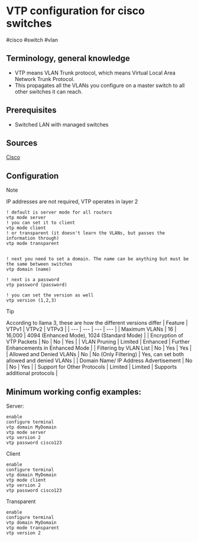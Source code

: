 # VTP configuration for cisco switches
#cisco #switch #vlan

Terminology, general knowledge
---
- VTP means VLAN Trunk protocol, which means Virtual Local Area Network Trunk Protocol.
- This propagates all the VLANs you configure on a master switch to all other switches it can reach.

Prerequisites
---
- Switched LAN with managed switches

Sources
---

[Cisco](https://www.cisco.com/c/en/us/support/docs/lan-switching/vtp/10558-21.html)

Configuration
---
> [!NOTE]
> IP addresses are not required, VTP operates in layer 2

```
! default is server mode for all routers
vtp mode server
! you can set it to client
vtp mode client
! or transparent (it doesn't learn the VLANs, but passes the information through)
vtp mode transparent


! next you need to set a domain. The name can be anything but must be the same between switches
vtp domain (name)

! next is a password
vtp password (password)

! you can set the version as well
vtp version (1,2,3)
```
> [!TIP]
> According to llama 3, these are how the different versions differ
> | Feature | VTPv1 | VTPv2 | VTPv3 |
> | --- | --- | --- | --- |
> | Maximum VLANs | 16 | 16,000 | 4094 (Enhanced Mode), 1024 (Standard Mode) |
> | Encryption of VTP Packets | No | No | Yes |
> | VLAN Pruning | Limited | Enhanced | Further Enhancements in Enhanced Mode |
> | Filtering by VLAN List | No | Yes | Yes |
> | Allowed and Denied VLANs | No | No (Only Filtering) | Yes, can set both allowed and denied VLANs |
> | Domain Name/ IP Address Advertisement | No | No | Yes |
> | Support for Other Protocols | Limited | Limited | Supports additional protocols |


Minimum working config examples:
---

Server:
```
enable
configure terminal
vtp domain MyDomain
vtp mode server
vtp version 2
vtp password cisco123
```

Client
```
enable
configure terminal
vtp domain MyDomain
vtp mode client
vtp version 2
vtp password cisco123
```

Transparent
```
enable
configure terminal
vtp domain MyDomain
vtp mode transparent
vtp version 2
```

